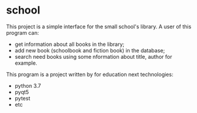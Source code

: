 # school
This project is a simple interface for the small school's library. A user of this program can:  
* get information about all books in the library;
* add new book (schoolbook and fiction book) in the database;
* search need books using some nformation about title, author for example.

This program is a project written by for education next technologies:
* python 3.7
* pyqt5
* pytest
* etc

